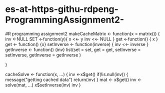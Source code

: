 # es-at-https-githu-rdpeng-ProgrammingAssignment2-
#R programming assignment2
makeCacheMatrix <- function(x = matrix()) 
{
   inv <-NULL
   SET <-function(y){
   x <<- y
   inv <<- NULL
   }
   get <-function() {
   x
   }
   get <- function()
   {x}
   setInverse <- function(inverse)
   {
   inv <<- inverse
   }
   getInverse <- function()
   {inv}
   list(set = set, get = get, setInverse = setInverse,  getInverse = getInverse )
   
}

cacheSolve <- function(x, ...)
{
      inv <-x$get()
      if(!is.null(inv))
      {
       message("getting cached data")
       return(inv)
       }
       mat <- x$get()
       inv <- solve(mat, ...)
       x$setInverse(inv)
       inv
}
